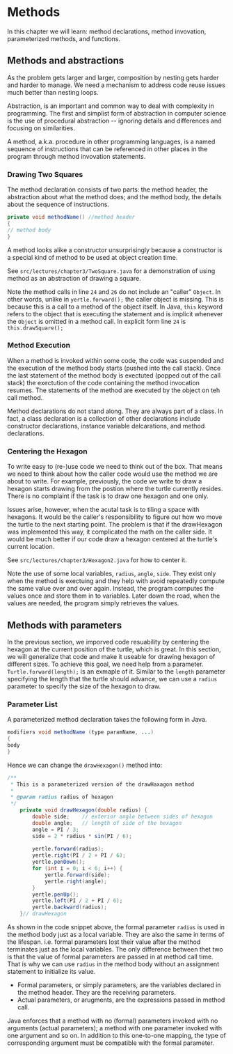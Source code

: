 # Methods
In this chapter we will learn: method declarations, method invovation, parameterized methods, and functions.

## Methods and abstractions
As the problem gets larger and larger, composition by nesting gets harder and harder to manage. We need a mechanism to address code reuse issues much better than nesting loops.

Abstraction, is an important and common way to deal with complexity in programming. The first and simplist form of abstraction in computer science is the use of procedural abstraction -- ignoring details and differences and focusing on similarities.

A method, a.k.a. procedure in other programming languages, is a named sequence of instructions that can be referenced in other places in the program through method invovation statements.

### Drawing Two Squares
The method declaration consists of two parts: the method header, the abstraction about what the method does; and the method body, the details about the sequence of instructions.

```java
private void methodName() //method header
{
// method body
}
```

A method looks alike a constructor unsurprisingly because a constructor is a special kind of method to be used at object creation time.

See `src/lectures/chapter3/TwoSquare.java` for a demonstration of using method as an abstraction of drawing a square.

Note the method calls in line `24` and `26` do not include an "caller" `Object`. In other words, unlike in `yertle.forward();` the caller object is missing. This is because this is a call to a method of the object itself. In Java, `this` keyword refers to the object that is executing the statement and is implicit whenever the `Object` is omitted in a method call. In explicit form line `24` is `this.drawSquare();`

### Method Execution
When a method is invoked within some code, the code was suspended and the execution of the method body starts (pushed into the call stack). Once the last statement of the method body is exectuted (popped out of the call stack) the exectution of the code containing the method invocation resumes. The statements of the method are executed by the object on teh call method.

Method declarations do not stand along. They are always part of a class. In fact, a class declaration is a collection of other declarations include constructor declarations, instance variable delcarations, and method declarations.

### Centering the Hexagon
To write easy to (re-)use code we need to think out of the box. That means we need to think about how the caller code would use the method we are about to write. For example, previously, the code we write to draw a hexagon starts drawing from the postion where the turtle currently resides. There is no complaint if the task is to draw one hexagon and one only.

Issues arise, however, when the acutal task is to tiling a space with hexagons. It would be the caller's responsibility to figure out how wo move the turtle to the next starting point. The problem is that if the drawHexagon was implemented this way, it complicated the math on the caller side. It would be much better if our code draw a hexagon centered at the turtle's current location.

See `src/lectures/chapter3/Hexagon2.java` for how to center it.

Note the use of some local variables, `radius`, `angle`, `side`. They exist only when the method is exectuing and they help with avoid repeatedly compute the same value over and over again. Instead, the program computes the values once and store them in to variables. Later down the road, when the values are needed, the program simply retrieves the values.

## Methods with parameters
In the previous section, we imporved code resuability by centering the hexagon at the current position of the turtle, which is great. In this section, we will generalize that code and make it useable for drawing hexagon of different sizes. To achieve this goal, we need help from a parameter. `Turtle.forward(length);` is an exmaple of it. Similar to the `length` parameter specifying the length that the turtle should advance, we can use a `radius` parameter to specify the size of the hexagon to draw.
### Parameter List
A parameterized method declaration takes the following form in Java.
```java
modifiers void methodName (type paramName, ...)
{
body
}
```
Hence we can change the `drawHexagon()` method into:
```java
/**
 * This is a parameterized version of the drawHaxagon method
 * 
 * @param radius radius of hexagon
 */ 
    private void drawHexagon(double radius) {
        double side;    // exterior angle between sides of hexagon
        double angle;   // length of side of the hexagon
        angle = PI / 3;
        side = 2 * radius * sin(PI / 6);
        
        yertle.forward(radius);
        yertle.right(PI / 2 + PI / 6);
        yertle.penDown();
        for (int i = 0; i < 6; i++) {
            yertle.forward(side);
            yertle.right(angle);
        }
        yertle.penUp();
        yertle.left(PI / 2 + PI / 6);
        yertle.backward(radius);
    }// drawHexagon
```
As shown in the code snippet above, the formal parameter `radius` is used in the method body just as a local variable. They are also the same in terms of the lifespan. i.e. formal parameters lost their value after the method terminates just as the local variables. The only difference between thet two is that the value of formal parameters are passed in at method call time. That is why we can use `radius` in the method body without an assignment statement to initialize its value.

- Formal parameters, or simply parameters, are the variables declared in the method header. They are the receiving parameters.
- Actual parameters, or arugments, are the expressions passed in method call.

Java enforces that a method with no (formal) parameters invoked with no arguments (actual parameters); a method with one parameter invoked with one argument and so on. In addition to this one-to-one mapping, the type of corresponding argument must be compatible with the formal parameter.
